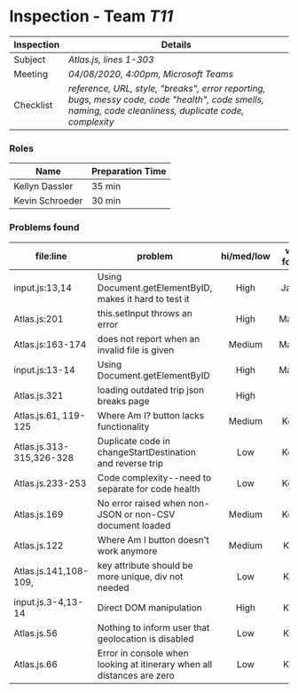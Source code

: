 # Inspection - Team *T11* 
 
| Inspection | Details |
| ----- | ----- |
| Subject | *Atlas.js, lines 1-303* |
| Meeting | *04/08/2020, 4:00pm, Microsoft Teams* |
| Checklist | *reference, URL, style, "breaks", error reporting, bugs, messy code, code "health", code smells, naming, code cleanliness, duplicate code, complexity* |

### Roles

| Name | Preparation Time |
| ---- | ---- |
| Kellyn Dassler | 35 min |
| Kevin Schroeder | 30 min |

### Problems found

| file:line | problem | hi/med/low | who found | github#  |
| --- | --- | :---: | :---: | --- |
| input.js:13,14 | Using Document.getElementByID, makes it hard to test it | High | Jackie |  |
| Atlas.js:201 | this.setInput throws an error | High | Maddie | | 
| Atlas.js:163-174 | does not report when an invalid file is given | Medium | Maddie | |
| input.js:13-14 | Using Document.getElementByID | High | Maddie | |
| Atlas.js.321 | loading outdated trip json breaks page | High | Kai | |
| Atlas.js.61, 119-125 | Where Am I? button lacks functionality | Medium | Kellyn | |
| Atlas.js.313-315,326-328| Duplicate code in changeStartDestination and reverse trip | Low | Kellyn | |
| Atlas.js.233-253 | Code complexity--need to separate for code health | Low | Kellyn | |
| Atlas.js.169| No error raised when non-JSON or non-CSV document loaded| Medium | Kellyn | |
| Atlas.js.122 | Where Am I button doesn't work anymore | Medium | Kevin | |
| Atlas.js.141,108-109, | key attribute should be more unique, div not needed | Low | Kevin | |
| input.js.3-4,13-14 | Direct DOM manipulation | High | Kevin | |
| Atlas.js.56 | Nothing to inform user that geolocation is disabled | Low | Kevin | |
| Atlas.js.66 | Error in console when looking at itinerary when all distances are zero | Low | Kevin | |
